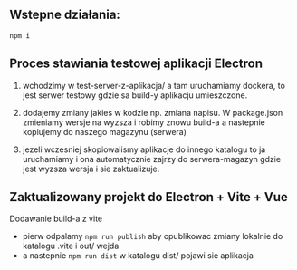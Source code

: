 
## Wstepne działania:

`npm i`

## Proces stawiania testowej aplikacji Electron

1. wchodzimy w test-server-z-aplikacja/ a tam uruchamiamy dockera, to jest serwer testowy gdzie sa build-y aplikacju umieszczone.

2. dodajemy zmiany jakies w kodzie np. zmiana napisu. W package.json zmieniamy wersje na wyzsza i robimy znowu build-a a nastepnie kopiujemy do naszego magazynu (serwera)

3. jezeli wczesniej skopiowalismy aplikacje do innego katalogu to ja uruchamiamy i ona automatycznie zajrzy do serwera-magazyn gdzie jest wyzsza wersja i sie zaktualizuje.


## Zaktualizowany projekt do Electron +  Vite + Vue

Dodawanie build-a z vite

- pierw odpalamy `npm run publish` aby opublikowac zmiany lokalnie do katalogu .vite i out/ wejda
- a nastepnie `npm run dist` w katalogu dist/ pojawi sie aplikacja


